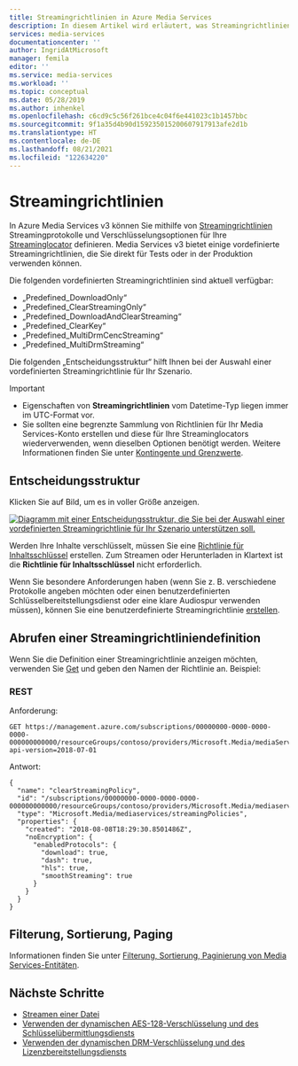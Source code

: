 ```yaml
---
title: Streamingrichtlinien in Azure Media Services
description: In diesem Artikel wird erläutert, was Streamingrichtlinien sind und wie sie in Azure Media Services verwendet werden.
services: media-services
documentationcenter: ''
author: IngridAtMicrosoft
manager: femila
editor: ''
ms.service: media-services
ms.workload: ''
ms.topic: conceptual
ms.date: 05/28/2019
ms.author: inhenkel
ms.openlocfilehash: c6cd9c5c56f261bce4c04f6e441023c1b1457bbc
ms.sourcegitcommit: 9f1a35d4b90d159235015200607917913afe2d1b
ms.translationtype: HT
ms.contentlocale: de-DE
ms.lasthandoff: 08/21/2021
ms.locfileid: "122634220"
---
```

# <a name="streaming-policies"></a>Streamingrichtlinien

In Azure Media Services v3 können Sie mithilfe von [Streamingrichtlinien](/rest/api/media/streamingpolicies) Streamingprotokolle und Verschlüsselungsoptionen für Ihre [Streaminglocator](stream-streaming-locators-concept.md) definieren. Media Services v3 bietet einige vordefinierte Streamingrichtlinien, die Sie direkt für Tests oder in der Produktion verwenden können. 

Die folgenden vordefinierten Streamingrichtlinien sind aktuell verfügbar:<br/>
* „Predefined_DownloadOnly“
* „Predefined_ClearStreamingOnly“
* „Predefined_DownloadAndClearStreaming“
* „Predefined_ClearKey“
* „Predefined_MultiDrmCencStreaming“ 
* „Predefined_MultiDrmStreaming“

Die folgenden „Entscheidungsstruktur“ hilft Ihnen bei der Auswahl einer vordefinierten Streamingrichtlinie für Ihr Szenario.

> [!IMPORTANT]
> * Eigenschaften von **Streamingrichtlinien** vom Datetime-Typ liegen immer im UTC-Format vor.
> * Sie sollten eine begrenzte Sammlung von Richtlinien für Ihr Media Services-Konto erstellen und diese für Ihre Streaminglocators wiederverwenden, wenn dieselben Optionen benötigt werden. Weitere Informationen finden Sie unter [Kontingente und Grenzwerte](limits-quotas-constraints-reference.md).

## <a name="decision-tree"></a>Entscheidungsstruktur

Klicken Sie auf Bild, um es in voller Größe anzeigen.  

[![Diagramm mit einer Entscheidungsstruktur, die Sie bei der Auswahl einer vordefinierten Streamingrichtlinie für Ihr Szenario unterstützen soll.](./media/streaming-policy/large.png)](./media/streaming-policy/large.png#lightbox)

Werden Ihre Inhalte verschlüsselt, müssen Sie eine [Richtlinie für Inhaltsschlüssel](drm-content-key-policy-concept.md) erstellen. Zum Streamen oder Herunterladen in Klartext ist die **Richtlinie für Inhaltsschlüssel** nicht erforderlich. 

Wenn Sie besondere Anforderungen haben (wenn Sie z. B. verschiedene Protokolle angeben möchten oder einen benutzerdefinierten Schlüsselbereitstellungsdienst oder eine klare Audiospur verwenden müssen), können Sie eine benutzerdefinierte Streamingrichtlinie [erstellen](/rest/api/media/streamingpolicies/create). 

## <a name="get-a-streaming-policy-definition"></a>Abrufen einer Streamingrichtliniendefinition  

Wenn Sie die Definition einer Streamingrichtlinie anzeigen möchten, verwenden Sie [Get](/rest/api/media/streamingpolicies/get) und geben den Namen der Richtlinie an. Beispiel:

### <a name="rest"></a>REST

Anforderung:

```
GET https://management.azure.com/subscriptions/00000000-0000-0000-0000-000000000000/resourceGroups/contoso/providers/Microsoft.Media/mediaServices/contosomedia/streamingPolicies/clearStreamingPolicy?api-version=2018-07-01
```

Antwort:

```
{
  "name": "clearStreamingPolicy",
  "id": "/subscriptions/00000000-0000-0000-0000-000000000000/resourceGroups/contoso/providers/Microsoft.Media/mediaservices/contosomedia/streamingPolicies/clearStreamingPolicy",
  "type": "Microsoft.Media/mediaservices/streamingPolicies",
  "properties": {
    "created": "2018-08-08T18:29:30.8501486Z",
    "noEncryption": {
      "enabledProtocols": {
        "download": true,
        "dash": true,
        "hls": true,
        "smoothStreaming": true
      }
    }
  }
}
```

## <a name="filtering-ordering-paging"></a>Filterung, Sortierung, Paging

Informationen finden Sie unter [Filterung, Sortierung, Paginierung von Media Services-Entitäten](filter-order-page-entities-how-to.md).

## <a name="next-steps"></a>Nächste Schritte

* [Streamen einer Datei](stream-files-dotnet-quickstart.md)
* [Verwenden der dynamischen AES-128-Verschlüsselung und des Schlüsselübermittlungsdiensts](drm-playready-license-template-concept.md)
* [Verwenden der dynamischen DRM-Verschlüsselung und des Lizenzbereitstellungsdiensts](drm-protect-with-drm-tutorial.md)
